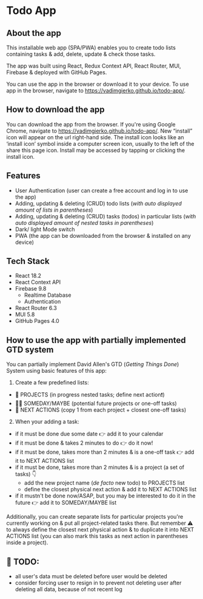 # Todo App

## About the app

This installable web app (SPA/PWA) enables you to create todo lists containing tasks & add, delete, update & check those tasks.

The app was built using React, Redux Context API, React Router, MUI, Firebase & deployed with GitHub Pages.

You can use the app in the browser or download it to your device. To use app in the browser, navigate to https://vadimgierko.github.io/todo-app/.

## How to download the app

You can download the app from the browser. If you're using Google Chrome, navigate to https://vadimgierko.github.io/todo-app/. New “install” icon will appear on the url right-hand side. The install icon looks like an ‘install icon’ symbol inside a computer screen icon, usually to the left of the share this page icon. Install may be accessed by tapping or clicking the install icon.

## Features

- User Authentication (user can create a free account and log in to use the app)
- Adding, updating & deleting (CRUD) todo lists (*with auto displayed amount of lists in parentheses*)
- Adding, updating & deleting (CRUD) tasks (todos) in particular lists (*with auto displayed amount of nested tasks in parentheses*)
- Dark/ light Mode switch
- PWA (the app can be downloaded from the browser & installed on any device)

## Tech Stack

- React 18.2
- React Context API
- Firebase 9.8
  - Realtime Database
  - Authentication
- React Router 6.3
- MUI 5.8
- GitHub Pages 4.0

## How to use the app with partially implemented GTD system

You can partially implement David Allen's GTD (*Getting Things Done*) System using basic features of this app:

1. Create a few predefined lists:
  - 📂 PROJECTS (in progress nested tasks; define next action❗)
  - 🤷‍♂️ SOMEDAY/MAYBE (potential future projects or one-off tasks)
  - 🚀 NEXT ACTIONS (copy 1 from each project + closest one-off tasks)
2. When your adding a task:
  - if it must be done due some date 👉 add it to your calendar
  - if it must be done & takes 2 minutes to do 👉 do it now!
  - if it must be done, takes more than 2 minutes & is a one-off task 👉 add it to NEXT ACTIONS list
  - if it must be done, takes more than 2 minutes & is a project (a set of tasks) 👇
    - add the new project name (*de facto* new todo) to PROJECTS list
    - define the closest physical next action & add it to NEXT ACTIONS list
  - if it mustn't be done now/ASAP, but you may be interested to do it in the future 👉 add it to SOMEDAY/MAYBE list

Additionally, you can create separate lists for particular projects you're currently working on & put all project-related tasks there. But remember ⚠️ to always define the closest next physical action & to duplicate it into NEXT ACTIONS list (you can also mark this tasks as next action in parentheses inside a project).

## 🚀 TODO:

* all user's data must be deleted before user would be deleted
* consider forcing user to resign in to prevent not deleting user after deleting all data, because of not recent log